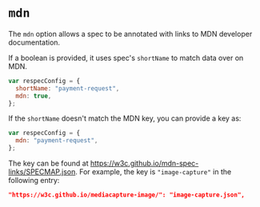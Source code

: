 # `mdn`

The `mdn` option allows a spec to be annotated with links to MDN developer documentation.

If a boolean is provided, it uses spec's `shortName` to match data over on MDN.

```js "example": "Add MDN tables with shortName as MDN key."
var respecConfig = {
  shortName: "payment-request",
  mdn: true,
};
```

If the `shortName` doesn't match the MDN key, you can provide a key as:

```js "example": "Add MDN tables with specific MDN key."
var respecConfig = {
  mdn: "payment-request",
};
```

The key can be found at https://w3c.github.io/mdn-spec-links/SPECMAP.json. For example, the key is `"image-capture"` in the following entry:

```json
"https://w3c.github.io/mediacapture-image/": "image-capture.json",
```
